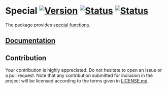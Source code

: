 # Special [![Version][version-img]][version-url] [![Status][status1-img]][status1-url] [![Status][status2-img]][status2-url]

The package provides [special functions][1].

## [Documentation][documentation]

## Contribution

Your contribution is highly appreciated. Do not hesitate to open an issue or a
pull request. Note that any contribution submitted for inclusion in the project
will be licensed according to the terms given in [LICENSE.md](LICENSE.md).

[1]: https://en.wikipedia.org/wiki/Special_functions

[documentation]: https://docs.rs/special
[status1-img]: https://travis-ci.org/stainless-steel/special.svg?branch=master
[status1-url]: https://travis-ci.org/stainless-steel/special
[status2-img]: https://ci.appveyor.com/api/projects/status/qlmjrirn3nup7w2f?svg=true
[status2-url]: https://ci.appveyor.com/project/IvanUkhov/special
[version-img]: https://img.shields.io/crates/v/special.svg
[version-url]: https://crates.io/crates/special
